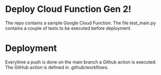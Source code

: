 # Deploy Cloud Function Gen 2!

The repo contains a sample Google Cloud Function. The file test_main.py contains a couple of tests to be executed before deployment.

# Deployment

Everytime a push is done on the main branch a Github action is executed. The GitHub action is defined in .github/workflows.
